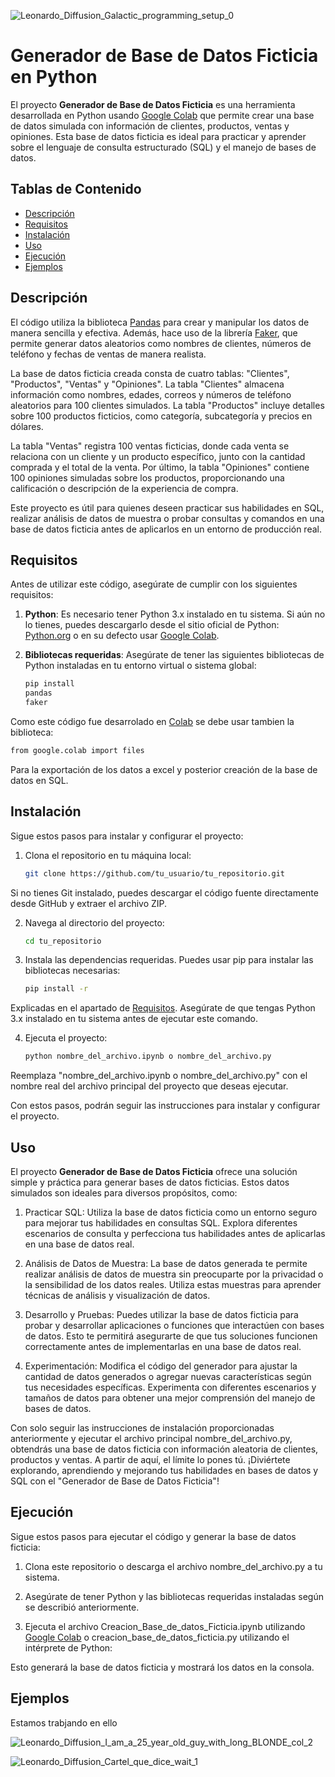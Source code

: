 ![Leonardo_Diffusion_Galactic_programming_setup_0](https://github.com/leo1929/PythonProyects/assets/65140715/529ed8e1-9dc1-4040-8bf5-bc20e564004b)

# Generador de Base de Datos Ficticia en Python

El proyecto **Generador de Base de Datos Ficticia** es una herramienta desarrollada en Python usando [Google Colab](https://colab.research.google.com/?hl=es) que permite crear una base de datos simulada con información de clientes, productos, ventas y opiniones. Esta base de datos ficticia es ideal para practicar y aprender sobre el lenguaje de consulta estructurado (SQL) y el manejo de bases de datos.

## Tablas de Contenido

- [Descripción](#descripción)
- [Requisitos](#requisitos)
- [Instalación](#instalación)
- [Uso](#uso)
- [Ejecución](#ejecución)
- [Ejemplos](#ejemplos)

## Descripción

El código utiliza la biblioteca [Pandas](https://pandas.pydata.org/) para crear y manipular los datos de manera sencilla y efectiva. Además, hace uso de la librería [Faker](https://faker.readthedocs.io/en/master/), que permite generar datos aleatorios como nombres de clientes, números de teléfono y fechas de ventas de manera realista.

La base de datos ficticia creada consta de cuatro tablas: "Clientes", "Productos", "Ventas" y "Opiniones". La tabla "Clientes" almacena información como nombres, edades, correos y números de teléfono aleatorios para 100 clientes simulados. La tabla "Productos" incluye detalles sobre 100 productos ficticios, como categoría, subcategoría y precios en dólares.

La tabla "Ventas" registra 100 ventas ficticias, donde cada venta se relaciona con un cliente y un producto específico, junto con la cantidad comprada y el total de la venta. Por último, la tabla "Opiniones" contiene 100 opiniones simuladas sobre los productos, proporcionando una calificación o descripción de la experiencia de compra.

Este proyecto es útil para quienes deseen practicar sus habilidades en SQL, realizar análisis de datos de muestra o probar consultas y comandos en una base de datos ficticia antes de aplicarlos en un entorno de producción real.

## Requisitos

Antes de utilizar este código, asegúrate de cumplir con los siguientes requisitos:

1. **Python**: Es necesario tener Python 3.x instalado en tu sistema. Si aún no lo tienes, puedes descargarlo desde el sitio oficial de Python: [Python.org](https://www.python.org/downloads/) o en su defecto usar [Google Colab](https://colab.research.google.com/?hl=es).
2. **Bibliotecas requeridas**: Asegúrate de tener las siguientes bibliotecas de Python instaladas en tu entorno virtual o sistema global:

   ```bash
   pip install
   pandas
   faker
   ```
Como este código fue desarrolado en [Colab](https://colab.research.google.com/?hl=es) se debe usar tambien la biblioteca:

   ```bash
   from google.colab import files
   ```
Para la exportación de los datos a excel y posterior creación de la base de datos en SQL.
   
## Instalación

Sigue estos pasos para instalar y configurar el proyecto:

1. Clona el repositorio en tu máquina local:

   ```bash
   git clone https://github.com/tu_usuario/tu_repositorio.git
   ```
Si no tienes Git instalado, puedes descargar el código fuente directamente desde GitHub y extraer el archivo ZIP.

2. Navega al directorio del proyecto:

   ```bash
   cd tu_repositorio
   ```

3. Instala las dependencias requeridas. Puedes usar pip para instalar las bibliotecas necesarias:

   ```bash
   pip install -r 
   ```
Explicadas en el apartado de [Requisitos](#requisitos).
Asegúrate de que tengas Python 3.x instalado en tu sistema antes de ejecutar este comando.

4. Ejecuta el proyecto:

   ```bash
   python nombre_del_archivo.ipynb o nombre_del_archivo.py
   ```
   
Reemplaza "nombre_del_archivo.ipynb o nombre_del_archivo.py" con el nombre real del archivo principal del proyecto que deseas ejecutar.

Con estos pasos, podrán seguir las instrucciones para instalar y configurar el proyecto.

## Uso

El proyecto **Generador de Base de Datos Ficticia** ofrece una solución simple y práctica para generar bases de datos ficticias. Estos datos simulados son ideales para diversos propósitos, como:

1. Practicar SQL: Utiliza la base de datos ficticia como un entorno seguro para mejorar tus habilidades en consultas SQL. Explora diferentes escenarios de consulta y perfecciona tus habilidades antes de aplicarlas en una base de datos real.

2. Análisis de Datos de Muestra: La base de datos generada te permite realizar análisis de datos de muestra sin preocuparte por la privacidad o la sensibilidad de los datos reales. Utiliza estas muestras para aprender técnicas de análisis y visualización de datos.

3. Desarrollo y Pruebas: Puedes utilizar la base de datos ficticia para probar y desarrollar aplicaciones o funciones que interactúen con bases de datos. Esto te permitirá asegurarte de que tus soluciones funcionen correctamente antes de implementarlas en una base de datos real.

4. Experimentación: Modifica el código del generador para ajustar la cantidad de datos generados o agregar nuevas características según tus necesidades específicas. Experimenta con diferentes escenarios y tamaños de datos para obtener una mejor comprensión del manejo de bases de datos.

Con solo seguir las instrucciones de instalación proporcionadas anteriormente y ejecutar el archivo principal nombre_del_archivo.py, obtendrás una base de datos ficticia con información aleatoria de clientes, productos y ventas. A partir de aquí, el límite lo pones tú. ¡Diviértete explorando, aprendiendo y mejorando tus habilidades en bases de datos y SQL con el "Generador de Base de Datos Ficticia"!

## Ejecución
Sigue estos pasos para ejecutar el código y generar la base de datos ficticia:

1. Clona este repositorio o descarga el archivo nombre_del_archivo.py a tu sistema.

2. Asegúrate de tener Python y las bibliotecas requeridas instaladas según se describió anteriormente.

3. Ejecuta el archivo Creacion_Base_de_datos_Ficticia.ipynb utilizando [Google Colab](https://colab.research.google.com/?hl=es) o creacion_base_de_datos_ficticia.py utilizando el intérprete de Python:

Esto generará la base de datos ficticia y mostrará los datos en la consola.

## Ejemplos

Estamos trabjando en ello


![Leonardo_Diffusion_I_am_a_25_year_old_guy_with_long_BLONDE_col_2](https://github.com/leo1929/PythonProyects/assets/65140715/8dc74009-81de-4b7e-a52b-cee63f5b255f)

![Leonardo_Diffusion_Cartel_que_dice_wait_1](https://github.com/leo1929/PythonProyects/assets/65140715/0cb03fb4-5e34-41de-9021-f7b28f4714c0)




